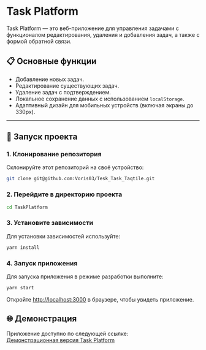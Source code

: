 
# Task Platform

Task Platform — это веб-приложение для управления задачами с функционалом редактирования, удаления и добавления задач, а также с формой обратной связи.

## 📋 Основные функции

- Добавление новых задач.
- Редактирование существующих задач.
- Удаление задач с подтверждением.
- Локальное сохранение данных с использованием `localStorage`.
- Адаптивный дизайн для мобильных устройств (включая экраны до 330px).

---

## 🚀 Запуск проекта

### 1. Клонирование репозитория

Склонируйте этот репозиторий на своё устройство:
```bash
git clone git@github.com:Voris03/Tesk_Task_Taqtile.git
```

### 2. Перейдите в директорию проекта

```bash
cd TaskPlatform
```

### 3. Установите зависимости

Для установки зависимостей используйте:
```bash
yarn install
```

### 4. Запуск приложения

Для запуска приложения в режиме разработки выполните:
```bash
yarn start
```

Откройте [http://localhost:3000](http://localhost:3000) в браузере, чтобы увидеть приложение.

## 🌐 Демонстрация

Приложение доступно по следующей ссылке:  
[Демонстрационная версия Task Platform](https://tesk-task-taqtile.vercel.app/tasks)